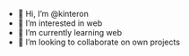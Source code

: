 - 👋 Hi, I’m @kinteron
- 👀 I’m interested in web
- 🌱 I’m currently learning web
- 💞️ I’m looking to collaborate on own projects

<!---
kinteron/kinteron is a ✨ special ✨ repository because its `README.md` (this file) appears on your GitHub profile.
You can click the Preview link to take a look at your changes.
--->
